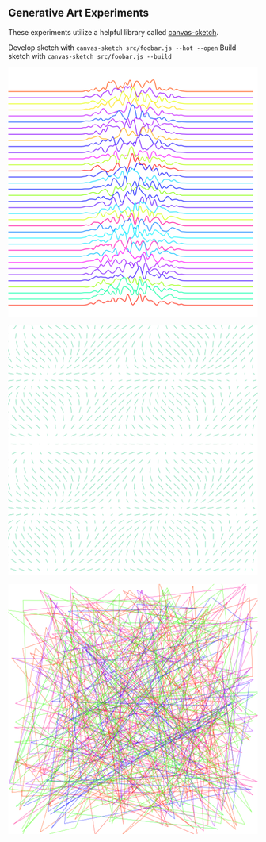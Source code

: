 ## Generative Art Experiments

These experiments utilize a helpful library called [canvas-sketch](https://github.com/mattdesl/canvas-sketch).

Develop sketch with `canvas-sketch src/foobar.js --hot --open`
Build sketch with `canvas-sketch src/foobar.js --build`


![Division](./images/division2d.png)

![Vector Field](./images/field.png)

![Random Webs](./images/rwebs.png)
